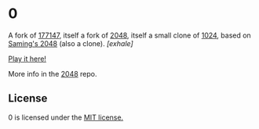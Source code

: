 # 0
A fork of [177147](https://github.com/inky/177147), itself a fork of [2048](https://github.com/gabrielecirulli/2048), itself a small clone of [1024](https://play.google.com/store/apps/details?id=com.veewo.a1024), based on [Saming's 2048](http://saming.fr/p/2048/) (also a clone).
<i>[exhale]</i>

[Play it here!](http://stuartgeiger.com/0/0/)

More info in the [2048](https://github.com/gabrielecirulli/2048) repo.

## License
0 is licensed under the [MIT license.](https://github.com/inky/177147/blob/master/LICENSE.txt)
